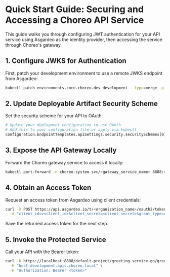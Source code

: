 # Quick Start Guide: Securing and Accessing a Choreo API Service

This guide walks you through configuring JWT authentication for your API service using Asgardeo as the identity provider, then accessing the service through Choreo's gateway.

## 1. Configure JWKS for Authentication

First, patch your development environment to use a remote JWKS endpoint from Asgardeo:

```bash
kubectl patch environments.core.choreo.dev development --type=merge -p '{"spec":{"gateway":{"security":{"remoteJwks":{"uri":"https://api.asgardeo.io/t/<organization_name>/oauth2/jwks"}}}}}'
```

## 2. Update Deployable Artifact Security Scheme

Set the security scheme for your API to OAuth:

```bash
# Update your deployment configuration to use OAuth
# Add this to your configuration file or apply via kubectl
configuration.EndpointTemplates.apiSettings.security.securitySchemes[0] = oauth
```

## 3. Expose the API Gateway Locally

Forward the Choreo gateway service to access it locally:

```bash
kubectl port-forward -n choreo-system svc/<gateway_service_name> 8888:443 &
```

## 4. Obtain an Access Token

Request an access token from Asgardeo using client credentials:

```bash
curl -X POST https://api.asgardeo.io/t/<organization_name>/oauth2/token \
  -d "client_id=v<client_id>&client_secret=<client_secret>&grant_type=client_credentials"
```

Save the returned access token for the next step.

## 5. Invoke the Protected Service

Call your API with the Bearer token:

```bash
curl -k https://localhost:8888/default-project/greeting-service-go/greeter/greet \
  -H "host:development.apis.choreo.local" \
  -H "Authorization: Bearer <token>"
```

